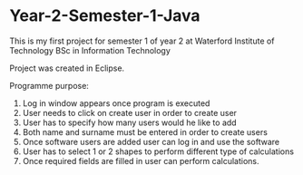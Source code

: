# Year-2-Semester-1-Java
This is my first project for semester 1 of year 2 at Waterford Institute of Technology BSc in Information Technology

Project was created in Eclipse.

Programme purpose:
1. Log in window appears once program is executed
2. User needs to click on create user in order to create user 
3. User has to specify how many users would he like to add 
4. Both name and surname must be entered in order to create users
5. Once software users are added user can log in and use the software
6. User has to select 1 or 2 shapes to perform different type of calculations 
7. Once required fields are filled in user can perform calculations.
